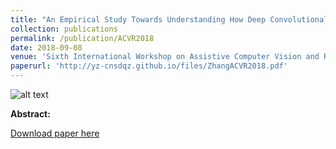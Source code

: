 ```yaml
---
title: "An Empirical Study Towards Understanding How Deep Convolutional Nets Recognize Falls"
collection: publications
permalink: /publication/ACVR2018
date: 2018-09-08
venue: 'Sixth International Workshop on Assistive Computer Vision and Robotics, European Conference on Computer Vision (ECCV)'
paperurl: 'http://yz-cnsdqz.github.io/files/ZhangACVR2018.pdf'
---
```

![alt text](http://yz-cnsdqz.github.io/images/acvr2018.PNG)<!-- .element height="30%" width="30%" -->

__Abstract:__ 

[Download paper here](http://yz-cnsdqz.github.io/files/ZhangACVR2018.pdf)
